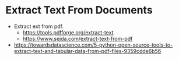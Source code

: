 # Extract Text From Documents

* Extract ext from pdf. 
  * https://tools.pdfforge.org/extract-text
  * https://www.sejda.com/extract-text-from-pdf
* https://towardsdatascience.com/5-python-open-source-tools-to-extract-text-and-tabular-data-from-pdf-files-9359cdde6b56

